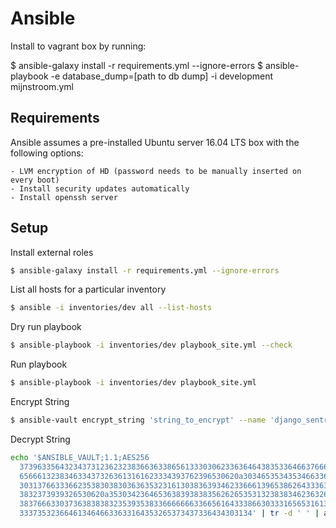 # Ansible

Install to vagrant box by running:

$ ansible-galaxy install -r requirements.yml --ignore-errors
$ ansible-playbook -e database_dump=[path to db dump] -i development mijnstroom.yml


## Requirements

Ansible assumes a pre-installed Ubuntu server 16.04 LTS box with the following options:

    - LVM encryption of HD (password needs to be manually inserted on every boot)
    - Install security updates automatically
    - Install openssh server

## Setup

Install external roles
```bash
$ ansible-galaxy install -r requirements.yml --ignore-errors
```

List all hosts for a particular inventory
```bash
$ ansible -i inventories/dev all --list-hosts
```

Dry run playbook
```bash
$ ansible-playbook -i inventories/dev playbook_site.yml --check
```


Run playbook
```bash
$ ansible-playbook -i inventories/dev playbook_site.yml
```

Encrypt String
```bash
$ ansible-vault encrypt_string 'string_to_encrypt' --name 'django_sentry_dsn'
```

Decrypt String
```bash
echo '$ANSIBLE_VAULT;1.1;AES256
  37396335643234373123623238366363386561333030623363646438353364663766636437346636
  6566613238346334373263613161623334393762396530620a303465353435346633643862303930
  30313766333662353830383036363532316130383639346233666139653862643336373134313966
  3832373939326530620a353034236465363839383835626265353132383834623632643639393935
  38376663303736383838323539353833666666633665616433386630333165653161363632383966
  3337353236646134646633633164353265373437336434303134' | tr -d ' ' | ansible-vault decrypt && echo
```
